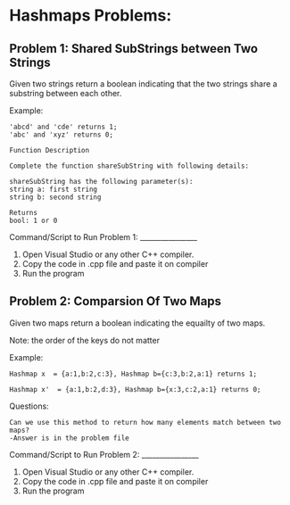 # Hashmaps Problems:

## Problem 1: Shared SubStrings between Two Strings
Given two strings return a boolean indicating that the two
strings share a substring between each other.

Example:

    'abcd' and 'cde' returns 1;
    'abc' and 'xyz' returns 0;

    Function Description

    Complete the function shareSubString with following details:

    shareSubString has the following parameter(s):
    string a: first string
    string b: second string

    Returns
    bool: 1 or 0


Command/Script to Run Problem 1: ________________ 
1. Open Visual Studio or any other C++ compiler.
2. Copy the code in .cpp file and paste it on compiler
3. Run the program 

## Problem 2: Comparsion Of Two Maps
Given two maps return a boolean indicating the equailty of two maps.

Note: the order of the keys do not matter

Example:

    Hashmap x  = {a:1,b:2,c:3}, Hashmap b={c:3,b:2,a:1} returns 1;

    Hashmap x'  = {a:1,b:2,d:3}, Hashmap b={x:3,c:2,a:1} returns 0;

Questions:

    Can we use this method to return how many elements match between two maps?
    -Answer is in the problem file

Command/Script to Run Problem 2: ________________ 
1. Open Visual Studio or any other C++ compiler.
2. Copy the code in .cpp file and paste it on compiler
3. Run the program 

